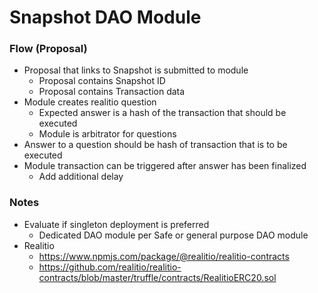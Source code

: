 # Snapshot DAO Module

### Flow (Proposal)
- Proposal that links to Snapshot is submitted to module
  - Proposal contains Snapshot ID
  - Proposal contains Transaction data
- Module creates realitio question
  - Expected answer is a hash of the transaction that should be executed
  - Module is arbitrator for questions
- Answer to a question should be hash of transaction that is to be executed
- Module transaction can be triggered after answer has been finalized
  - Add additional delay

### Notes

- Evaluate if singleton deployment is preferred
  - Dedicated DAO module per Safe or general purpose DAO module
- Realitio
  - https://www.npmjs.com/package/@realitio/realitio-contracts
  - https://github.com/realitio/realitio-contracts/blob/master/truffle/contracts/RealitioERC20.sol
